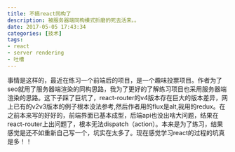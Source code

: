 ```yaml
---
title: 不搞react同构了
description: 被服务器端同构模式折磨的死去活来。。
date: 2017-05-05 17:43:34
categories: [技术]
tags:
- react
- server rendering
- 吐槽
---
```

事情是这样的，最近在练习一个前端后的项目，是一个趣味投票项目。作者为了seo就用了服务器端渲染的同构思路，我为了更好的了解练习项目也采用服务器端渲染的思路。这下子踩了巨坑了，react-router的v4版本存在巨大的版本差异，网上已有的v2v3版本的例子根本没法参考,然后作者用的flux是alt,我用的redux。在之前本来写的好好的，前端界面已基本成型，后端api也没出啥大问题，结果在react-router上出问题了，根本无法dispatch（action）。本来是为了练习，结果感觉是还不如重新自己写一个，坑实在太多了。现在感觉学习react的过程的坑真是多！！
<!--more-->
